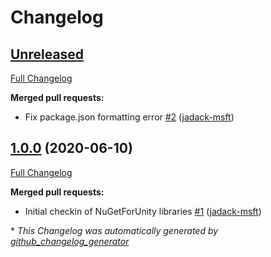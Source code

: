 # Changelog

## [Unreleased](https://github.com/jadack-msft/NuGetForUnity-Package/tree/HEAD)

[Full Changelog](https://github.com/jadack-msft/NuGetForUnity-Package/compare/1.0.0...HEAD)

**Merged pull requests:**

- Fix package.json formatting error [\#2](https://github.com/jadack-msft/NuGetForUnity-Package/pull/2) ([jadack-msft](https://github.com/jadack-msft))

## [1.0.0](https://github.com/jadack-msft/NuGetForUnity-Package/tree/1.0.0) (2020-06-10)

[Full Changelog](https://github.com/jadack-msft/NuGetForUnity-Package/compare/0b9b436e0415fd4f58eb6d769f41410f247373be...1.0.0)

**Merged pull requests:**

- Initial checkin of NuGetForUnity libraries [\#1](https://github.com/jadack-msft/NuGetForUnity-Package/pull/1) ([jadack-msft](https://github.com/jadack-msft))



\* *This Changelog was automatically generated by [github_changelog_generator](https://github.com/github-changelog-generator/github-changelog-generator)*
